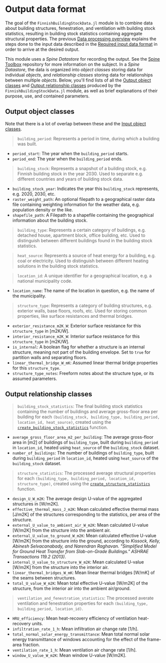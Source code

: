 # Output data format

The goal of the `FinnishBuildingStockData.jl` module is to combine data about
building structures, fenestration, and ventilation with building stock statistics,
resulting in building stock statistics containing aggregate structural properties.
The previous [Data processing overview](@ref) explains the steps done to the
input data described in the [Required input data format](@ref)
in order to arrive at the desired output.

This module uses a *Spine Datastore* for recording the output.
See the [Spine Toolbox](https://github.com/Spine-project/Spine-Toolbox) repository
for more information on the subject.
In a *Spine Datastore*, the data is organized into *object classes* storing data for individual *objects*,
and *relationship classes* storing data for relationships between multiple *objects*.
Below, you'll find lists of all the [Output object classes](@ref) and
[Output relationship classes](@ref) produced by the `FinnishBuildingStockData.jl` module,
as well as brief explanations of their purpose, use, and contained parameters.


## Output object classes

Note that there is a lot of overlap between these and the [Input object classes](@ref).

>`building_period`: Represents a period in time, during which a building was built.
- `period_start`: The year when the `building_period` starts.
- `period_end`: The year when the `building_period` ends.

>`building_stock`: Represents a snapshot of a building stock, e.g. Finnish building stock in the year 2030. Used to separate e.g. different countries and years of building stock data.
- `building_stock_year`: Indicates the year this `building_stock` represents, e.g. 2020, 2030, etc.
- `raster_weight_path`: An optional filepath to a geographical raster data file containing weighting information for the weather data, e.g. population density or the like.
- `shapefile_path`: A Filepath to a shapefile containing the geographical information about the building stock.

>`building_type`: Represents a certain category of buildings, e.g. detached house, apartment block, office building, etc. Used to distinguish between different buildings found in the building stock statistics.

>`heat_source`: Represents a source of heat energy for a building, e.g. coal or electricity. Used to distinguish between different heating solutions in the building stock statistics.

>`location_id`: A unique identifier for a geographical location, e.g. a national municipality code.
- `location_name`: The name of the location in question, e.g. the name of the municipality.

>`structure_type`: Represents a category of building structures, e.g. exterior walls, base floors, roofs, etc. Used for storing common properties, like surface resistances and thermal bridges.
- `exterior_resistance_m2K_W`: Exterior surface resistance for this `structure_type` in [m2K/W].
- `interior_resistance_m2K_W`: Interior surface resistance for this `structure_type` in [m2K/W].
- `is_internal`: A boolean flag for whether a structure is an internal structure, meaning not part of the building envelope. Set to `true` for partition walls and separating floors.
- `linear_thermal_bridge_W_mK`: Assumed linear thermal bridge properties for this `structure_type`.
- `structure_type_notes`: Freeform notes about the structure type, or its assumed parameters.


## Output relationship classes

>`building_stock_statistics`: The final building stock statistics containing the number of buildings and average gross-floor area per building for each `(building_stock, building_type, building_period, location_id, heat_source)`, created using the [`create_building_stock_statistics`](@ref) function.
- `average_gross_floor_area_m2_per_building`: The average gross-floor area in [m2] of buildings of `building_type`, built during `building_period` in `location_id`, heated using `heat_source` of the `building_stock` dataset.
- `number_of_buildings`: The number of buildings of `building_type`, built during `building_period` in `location_id`, heated using `heat_source` of the `building_stock` dataset.

>`structure_statistics`: The processed average structural properties for each `(building_type, building_period, location_id, structure_type)`, created using the [`create_structure_statistics`](@ref) function.
- `design_U_W_m2K`: The average design U-value of the aggregated structures in [W/m2K].
- `effective_thermal_mass_J_m2K`: Mean calculated effective thermal mass [J/m2K] of the structures corresponding to the statistics, per area of the structure.
- `external_U_value_to_ambient_air_W_m2K`: Mean calculated U-value [W/m2K] from the structure into the ambient air.
- `external_U_value_to_ground_W_m2K`: Mean calculated effective U-value [W/m2K] from the structure into the ground, according to *Kissock, Kelly, Abinesh Selvacanabady, and Narendran Raghavan. "Simplified Model for Ground Heat Transfer from Slab-on-Grade Buildings." ASHRAE Transactions 119.2 (2013)*.
- `internal_U_value_to_structure_W_m2K`: Mean calculated U-value [W/m2K] from the structure into the interior air.
- `linear_thermal_bridges_W_mK`: Mean linear thermal bridges [W/mK] of the seams between structures.
- `total_U_value_W_m2K`: Mean total effective U-value [W/m2K] of the structure, from the interior air into the ambient air/ground.

>`ventilation_and_fenestration_statistics`: The processed averate ventilation and fenestration properties for each `(building_type, building_period, location_id)`.
- `HRU_efficiency`: Mean heat-recovery efficiency of ventilation heat-recovery units.
- `infiltration_rate_1_h`: Mean infiltration air change rate [1/h].
- `total_normal_solar_energy_transmittance`: Mean total normal solar energy transmittance of windows accounting for the effect of the frame-area fraction.
- `ventilation_rate_1_h`: Mean ventilation air change rate [1/h].
- `window_U_value_W_m2K`: Mean window U-value [W/m2K].
